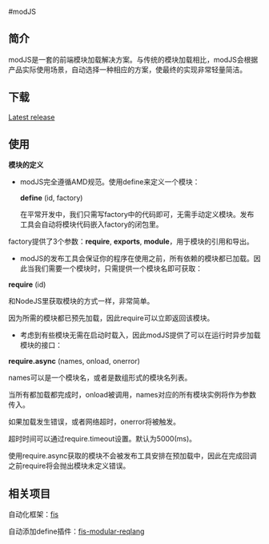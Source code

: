 ﻿#modJS


## 简介
modJS是一套的前端模块加载解决方案。与传统的模块加载相比，modJS会根据产品实际使用场景，自动选择一种相应的方案，使最终的实现非常轻量简洁。

## 下载

[Latest release](https://raw.github.com/zjcqoo/mod/master/mod.js)

## 使用

**模块的定义**

* modJS完全遵循AMD规范。使用define来定义一个模块：

  **define** (id, factory)

  在平常开发中，我们只需写factory中的代码即可，无需手动定义模块。发布工具会自动将模块代码嵌入factory的闭包里。

 factory提供了3个参数：**require**, **exports**, **module**，用于模块的引用和导出。

* modJS的发布工具会保证你的程序在使用之前，所有依赖的模块都已加载。因此当我们需要一个模块时，只需提供一个模块名即可获取：

 **require** (id)

 和NodeJS里获取模块的方式一样，非常简单。

 因为所需的模块都已预先加载，因此require可以立即返回该模块。

* 考虑到有些模块无需在启动时载入，因此modJS提供了可以在运行时异步加载模块的接口：

 **require.async** (names, onload, onerror)

 names可以是一个模块名，或者是数组形式的模块名列表。

 当所有都加载都完成时，onload被调用，names对应的所有模块实例将作为参数传入。

 如果加载发生错误，或者网络超时，onerror将被触发。

 超时时间可以通过require.timeout设置。默认为5000(ms)。

  使用require.async获取的模块不会被发布工具安排在预加载中，因此在完成回调之前require将会抛出模块未定义错误。

  




## 相关项目

自动化框架：[fis](https://github.com/fis-dev/fis-postprocessor-jswrapper)

自动添加define插件：[fis-modular-reqlang](https://github.com/fouber/fis-modular-reqlang)